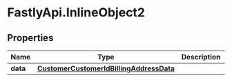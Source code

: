 # FastlyApi.InlineObject2

## Properties

Name | Type | Description | Notes
------------ | ------------- | ------------- | -------------
**data** | [**CustomerCustomerIdBillingAddressData**](CustomerCustomerIdBillingAddressData.md) |  | [optional] 


